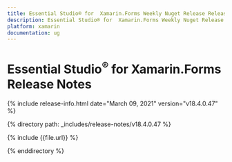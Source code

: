 ```yaml
---
title: Essential Studio® for  Xamarin.Forms Weekly Nuget Release Release Notes  
description: Essential Studio® for  Xamarin.Forms Weekly Nuget Release Release Notes  
platform: xamarin
documentation: ug
---
```


# Essential Studio<sup>®</sup> for  Xamarin.Forms  Release Notes  

{% include release-info.html date="March 09, 2021"  version="v18.4.0.47" %} 


{% directory path: _includes/release-notes/v18.4.0.47
 %}

{% include {{file.url}} %}

{% enddirectory %}